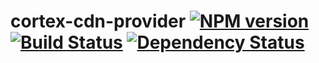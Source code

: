 # cortex-cdn-provider [![NPM version](https://badge.fury.io/js/cortex-cdn-provider.svg)](http://badge.fury.io/js/cortex-cdn-provider) [![Build Status](https://travis-ci.org/cortexjs/cortex-cdn-provider.svg?branch=master)](https://travis-ci.org/cortexjs/cortex-cdn-provider) [![Dependency Status](https://gemnasium.com/cortexjs/cortex-cdn-provider.svg)](https://gemnasium.com/cortexjs/cortex-cdn-provider)
